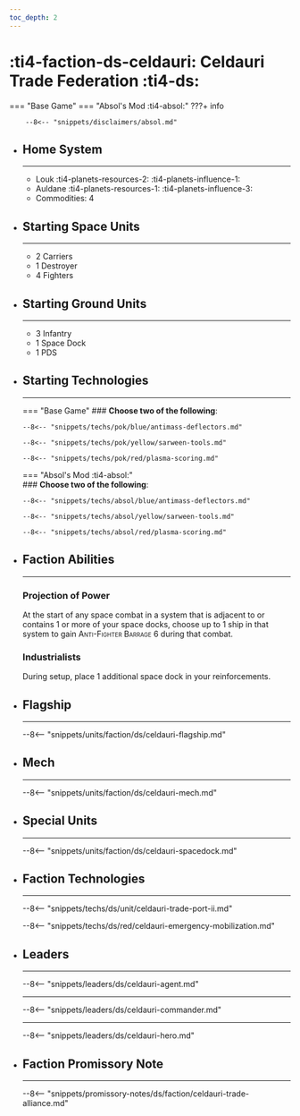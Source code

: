 ```yaml
---
toc_depth: 2
---
```


# :ti4-faction-ds-celdauri: Celdauri Trade Federation :ti4-ds:
=== "Base Game"
=== "Absol's Mod :ti4-absol:" 
    ???+ info

        --8<-- "snippets/disclaimers/absol.md"

<div class="grid cards" markdown>

-   ## __Home System__

    ---

    * Louk :ti4-planets-resources-2: :ti4-planets-influence-1:
    * Auldane :ti4-planets-resources-1: :ti4-planets-influence-3:
    * Commodities: 4

</div>

<div class="grid cards" markdown>

-   ## __Starting Space Units__

    ---

    * 2 Carriers
    * 1 Destroyer
    * 4 Fighters

-   ## __Starting Ground Units__

    ---

    * 3 Infantry
    * 1 Space Dock
    * 1 PDS

-   ## __Starting Technologies__

    ---
    === "Base Game"
        ### **Choose two of the following**:

        --8<-- "snippets/techs/pok/blue/antimass-deflectors.md"

        --8<-- "snippets/techs/pok/yellow/sarween-tools.md"

        --8<-- "snippets/techs/pok/red/plasma-scoring.md"

    === "Absol's Mod :ti4-absol:"  
        ### **Choose two of the following**:

        --8<-- "snippets/techs/absol/blue/antimass-deflectors.md"

        --8<-- "snippets/techs/absol/yellow/sarween-tools.md"

        --8<-- "snippets/techs/absol/red/plasma-scoring.md"

-   ## __Faction Abilities__

    ---
    ### **Projection of Power**
    
    At the start of any space combat in a system that is adjacent to or contains 1 or more of your space docks, choose up to 1 ship in that system to gain <span style="font-variant:small-caps;">Anti-Fighter Barrage</span> 6 during that combat.

    ### **Industrialists**
    
    During setup, place 1 additional space dock in your reinforcements.

-   ## __Flagship__

    ---
    --8<-- "snippets/units/faction/ds/celdauri-flagship.md"

-   ## __Mech__

    ---
    --8<-- "snippets/units/faction/ds/celdauri-mech.md"

</div>

<div class="grid cards" markdown>

-   ## __Special Units__

    ---
    --8<-- "snippets/units/faction/ds/celdauri-spacedock.md"

</div>

<div class="grid cards" markdown>

-   ## __Faction Technologies__

    ---

    --8<-- "snippets/techs/ds/unit/celdauri-trade-port-ii.md"

    --8<-- "snippets/techs/ds/red/celdauri-emergency-mobilization.md"


-   ## __Leaders__

    ---
    
    --8<-- "snippets/leaders/ds/celdauri-agent.md"

    ---

    --8<-- "snippets/leaders/ds/celdauri-commander.md"

    ---

    --8<-- "snippets/leaders/ds/celdauri-hero.md"

-   ## __Faction Promissory Note__

    ---
    --8<-- "snippets/promissory-notes/ds/faction/celdauri-trade-alliance.md"

</div>